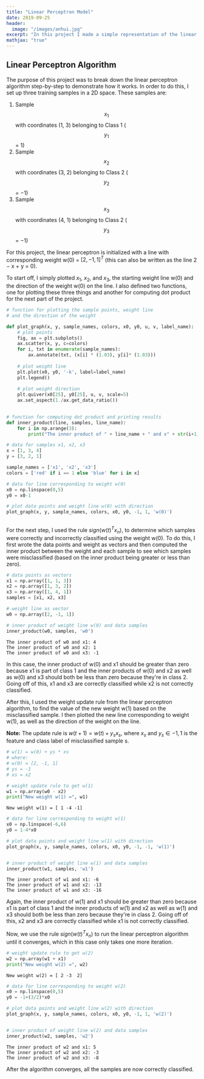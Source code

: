 ```yaml
---
title: "Linear Perceptron Model"
date: 2019-09-25
header:
  image: "/images/anhui.jpg"
excerpt: "In this project I made a simple representation of the linear perceptron algorithm as a proof of concept of how it works."
mathjax: "true"
---
```


## Linear Perceptron Algorithm
The purpose of this project was to break down the linear perceptron algorithm step-by-step to 
demonstrate how it works. In order to do this, I set up three training samples in a 2D space.
These samples are:

1. Sample $$x_{1}$$ with coordinates (1, 3) belonging to Class 1 ($$y_{1}$$ = 1)
2. Sample $$x_{2}$$ with coordinates (3, 2) belonging to Class 2 ($$y_{2}$$ = −1)
3. Sample $$x_{3}$$ with coordinates (4, 1) belonging to Class 2 ($$y_{3}$$ = −1)

For this project, the linear perceptron is initialized with a line with corresponding weight w(0) = $[2, -1, 1]^{T}$
(this can also be written as the line 2 − x + y = 0).


To start off, I simply plotted $x_{1}$, $x_{2}$, and $x_{3}$, the starting weight 
line w(0) and the direction of the weight w(0) on the line. I also defined two functions, one for plotting these three things and another 
for computing dot product for the next part of the project. 


```python
# function for plotting the sample points, weight line 
# and the direction of the weight

def plot_graph(x, y, sample_names, colors, x0, y0, u, v, label_name):
    # plot points
    fig, ax = plt.subplots()
    ax.scatter(x, y, c=colors)
    for i, txt in enumerate(sample_names):
        ax.annotate(txt, (x[i] * (1.03), y[i]* (1.03)))
    
    # plot weight line
    plt.plot(x0, y0, '-k', label=label_name)
    plt.legend()
    
    # plot weight direction
    plt.quiver(x0[25], y0[25], u, v, scale=5)
    ax.set_aspect(1./ax.get_data_ratio())
    
```


```python
# function for computing dot product and printing results
def inner_product(line, samples, line_name):
    for i in np.arange(3):
        print("The inner product of " + line_name + " and x" + str(i+1) + ":", np.dot(line, samples[i]))
```


```python
# data for samples x1, x2, x3 
x = [1, 3, 4]
y = [3, 2, 1]

sample_names = ['x1', 'x2', 'x3']
colors = ['red' if i == 1 else 'blue' for i in x]
```


```python
# data for line corresponding to weight w(0)
x0 = np.linspace(0,5)
y0 = x0-1

# plot data points and weight line w(0) with direction
plot_graph(x, y, sample_names, colors, x0, y0, -1, 1, 'w(0)')
```


<img src="{{ site.url }}{{ site.baseurl }}/images/p2/output_7_0.png" alt="">



For the next step, I used the rule $sign(w(t)^{T}x_{n}$), to determine which samples
were correctly and incorrectly classified using the weight w(0).
To do this, I first wrote the data points and weight as vectors 
and then computed the inner product between the weight and each sample to see which 
samples were misclassified (based on the inner product being greater or less than zero). 


```python
# data points as vectors
x1 = np.array([1, 1, 3])
x2 = np.array([1, 3, 2])
x3 = np.array([1, 4, 1])
samples = [x1, x2, x3]

# weight line as vector
w0 = np.array([2, -1, 1])

# inner product of weight line w(0) and data samples
inner_product(w0, samples, 'w0')
```

    The inner product of w0 and x1: 4
    The inner product of w0 and x2: 1
    The inner product of w0 and x3: -1
    

In this case, the inner product of w(0) and x1 should be greater than zero because x1 is part of class 1 
and the inner products of w(0) and x2 as well as w(0) and x3 should both be less than zero because they're in class 2. 
Going off of this, x1 and x3 are correctly classified while x2 is not correctly classified.
  


After this, I used the weight update rule from the linear perceptron algorithm, to find the value of 
the new weight w(1) based on the misclassified sample. I then plotted the 
new line corresponding to weight w(1), as well as the direction of
the weight on the line. 

**Note:** The update rule is $w(t + 1) = w(t) + y_{s}x_{s}$, where $x_{s}$ and $y_{s} ∈ {−1, 1}$ is the feature
and class label of misclassified sample s.


```python
# w(1) = w(0) + ys * xs
# where:
# w(0) = [2, -1, 1]
# ys = -1
# xs = x2

# weight update rule to get w(1)
w1 = np.array(w0 - x2)
print("New weight w(1) =", w1)
```

    New weight w(1) = [ 1 -4 -1]
    


```python
# data for line corresponding to weight w(1)
x0 = np.linspace(-6,6)
y0 = 1-4*x0

# plot data points and weight line w(1) with direction
plot_graph(x, y, sample_names, colors, x0, y0, -1, -1, 'w(1)')
```


<img src="{{ site.url }}{{ site.baseurl }}/images/p2/output_13_0.png" alt="">


```python
# inner product of weight line w(1) and data samples
inner_product(w1, samples, 'w1')
```

    The inner product of w1 and x1: -6
    The inner product of w1 and x2: -13
    The inner product of w1 and x3: -16
    

Again, the inner product of w(1) and x1 should be greater than zero because x1 is part of class 1 
and the inner products of w(1) and x2 as well as w(1) and x3 should both be less than zero because they're in class 2. 
Going off of this, x2 and x3 are correctly classified while x1 is not correctly classified.


Now, we use the rule $sign(w(t)^{T}x_{n})$ to run the linear perceptron algorithm until it converges, 
which in this case only takes one more iteration.

```python
# weight update rule to get w(2)
w2 = np.array(w1 + x1)
print("New weight w(2) =", w2)
```

    New weight w(2) = [ 2 -3  2]
    


```python
# data for line corresponding to weight w(2)
x0 = np.linspace(0,5)
y0 = -1+(3/2)*x0

# plot data points and weight line w(2) with direction
plot_graph(x, y, sample_names, colors, x0, y0, -1, 1, 'w(2)')
```


<img src="{{ site.url }}{{ site.baseurl }}/images/p2/output_18_0.png" alt="">


```python
# inner product of weight line w(2) and data samples
inner_product(w2, samples, 'w2')
```

    The inner product of w2 and x1: 5
    The inner product of w2 and x2: -3
    The inner product of w2 and x3: -8
    

After the algorithm converges, all the samples are now correctly classified. 
